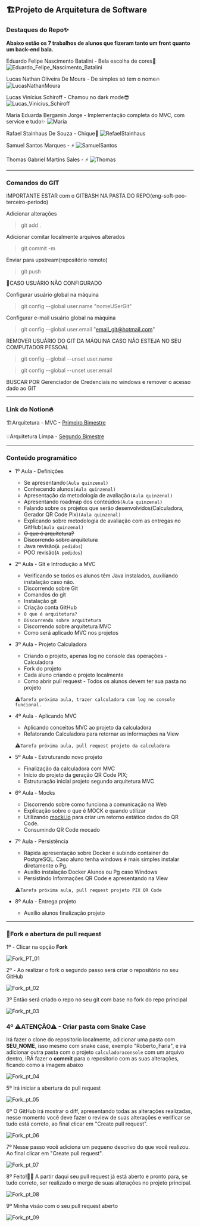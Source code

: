 ## 🏗Projeto de Arquitetura de Software

### Destaques do Repo✨

**Abaixo estão os 7 trabalhos de alunos que fizeram tanto um front quanto um back-end bala.**

Eduardo Felipe Nascimento Batalini - Bela escolha de cores🎨
![Eduardo_Felipe_Nascimento_Batalini](https://github.com/Sandrolaxx/eng-soft-arch-quarto-periodo-turma-a/assets/61207420/87c2f4d9-a62a-4a7e-9122-e022fb9ae7ce)

Lucas Nathan Oliveira De Moura - De simples só tem o nome🔥
![LucasNathanMoura](https://github.com/Sandrolaxx/eng-soft-arch-quarto-periodo-turma-a/assets/61207420/be784585-a61c-41fc-927b-3a761c1d2329)

Lucas Vinícius Schiroff - Chamou no dark mode😎
![Lucas_Vinicius_Schiroff](https://github.com/Sandrolaxx/eng-soft-arch-quarto-periodo-turma-a/assets/61207420/982161ee-d1d1-4eb8-a2ea-7e307656054d)

Maria Eduarda Bergamin Jorge - Implementação completa do MVC, com service e tudo✨
![Maria](https://github.com/Sandrolaxx/eng-soft-arch-quarto-periodo-turma-a/assets/61207420/2e2d0dcb-9493-4f53-ab14-dbac742fdcf4)

Rafael Stainhaus De Souza - Chique🥶
![RefaelStainhaus](https://github.com/Sandrolaxx/eng-soft-arch-quarto-periodo-turma-a/assets/61207420/518a7216-5316-4805-a741-9a2e7e35c126)

Samuel Santos Marques - ⚡
![SamuelSantos](https://github.com/Sandrolaxx/eng-soft-arch-quarto-periodo-turma-a/assets/61207420/afa9ed1b-559d-41bb-b1a1-8cc01aa940e2)

Thomas Gabriel Martins Sales - ⚡
![Thomas](https://github.com/Sandrolaxx/eng-soft-arch-quarto-periodo-turma-a/assets/61207420/d9458dd9-7358-4889-aa8e-627bbc79b14a)

---

### Comandos do GIT

IMPORTANTE ESTAR com o GITBASH NA PASTA DO REPO(eng-soft-poo-terceiro-periodo)

Adicionar alterações
> git add .

Adicionar comitar localmente arquivos alterados
> git commit -m

Enviar para upstream(repositório remoto)
> git push

🚧CASO USUÁRIO NÃO CONFIGURADO

Configurar usuário global na máquina
> git config --global user.name "nomeUSerGit"

Configurar e-mail usuário global na máquina
> git config --global user.email "email_git@hotmail.com"

REMOVER USUÁRIO DO GIT DA MÁQUINA CASO NÃO ESTEJA NO SEU COMPUTADOR PESSOAL

> git config --global --unset user.name

> git config --global --unset user.email

BUSCAR POR Gerenciador de Credenciais no windows e remover o acesso dado ao GIT

---

### Link do Notion🔥

🏗Arquitetura - MVC - [Primeiro Bimestre](https://maze-leaf-ed4.notion.site/Primeiro-Bimestre-013e0180341e4a73b3ba2d1768fca330?pvs=4)

💡Arquitetura Limpa - [Segundo Bimestre](https://maze-leaf-ed4.notion.site/Segundo-Bimestre-5db57c6301db4170aa0f5e5ca0efe79c?pvs=4)

---

### Conteúdo programático

- 1º Aula - Definições
    - Se apresentando`(Aula quinzenal)`
    - Conhecendo alunos`(Aula quinzenal)`
    - Apresentação da metodologia de avaliação`(Aula quinzenal)`
    - Apresentando roadmap dos conteúdos`(Aula quinzenal)`
    - Falando sobre os projetos que serão desenvolvidos(Calculadora, Gerador QR Code Pix)`(Aula quinzenal)`
    - Explicando sobre metodologia de avaliação com as entregas no GitHub`(Aula quinzenal)`
    - ~~O que é arquitetura?~~
    - ~~Discorrendo sobre arquitetura~~
    - Java revisão(`A pedidos`)
    - POO revisão(`A pedidos`)

- 2º Aula - Git e Introdução a MVC
    - Verificando se todos os alunos têm Java instalados, auxiliando instalação caso não.
    - Discorrendo sobre Git
    - Comandos do git
    - Instalação git
    - Criação conta GitHub
    - `O que é arquitetura?`
    - `Discorrendo sobre arquitetura`
    - Discorrendo sobre arquitetura MVC
    - Como será aplicado MVC nos projetos
    
- 3º Aula - Projeto Calculadora
    - Criando o projeto, apenas log no console das operações - Calculadora
    - Fork do projeto
    - Cada aluno criando o projeto localmente
    - Como abrir pull request - Todos os alunos devem ter sua pasta no projeto
    
    ⚠`Tarefa próxima aula, trazer calculadora com log no console funcional.`
    
- 4º Aula - Aplicando MVC
    - Aplicando conceitos MVC ao projeto da calculadora
    - Refatorando Calculadora para retornar as informações na View
    
    ⚠`Tarefa próxima aula, pull request projeto da calculadora`
    
- 5º Aula - Estruturando novo projeto
    - Finalização da calculadora com MVC
    - Inicio do projeto da geração QR Code PIX;
    - Estruturação inicial projeto segundo arquitetura MVC
- 6º Aula - Mocks
    - Discorrendo sobre como funciona a comunicação na Web
    - Explicação sobre o que é MOCK e quando utilizar
    - Utilizando [mocki.io](https://mocki.io/) para criar um retorno estático dados do QR Code.
    - Consumindo QR Code mocado
- 7º Aula - Persistência
    - Rápida apresentação sobre Docker e subindo container do PostgreSQL. Caso aluno tenha windows é mais simples instalar diretamente o Pg.
    - Auxilio instalação Docker Alunos ou Pg caso Windows
    - Persistindo Informações QR Code e apresentando na View
    
    ⚠`Tarefa próxima aula, pull request projeto PIX QR Code`
    
- 8º Aula - Entrega projeto
    - Auxilio alunos finalização projeto

---

### 🍴Fork e abertura de pull request

1º - Clicar na opção **Fork**

![Fork_PT_01](https://github.com/Sandrolaxx/eng-soft-arch-quarto-periodo-turma-b/assets/61207420/1eccb15a-f3ad-4355-ab16-f1b0fb244cbd)

2º - Ao realizar o fork o segundo passo será criar o repositório no seu GitHub

![Fork_pt_02](https://github.com/Sandrolaxx/eng-soft-arch-quarto-periodo-turma-b/assets/61207420/4e06b579-5aef-4b1d-9281-8622895a561b)

3º Então será criado o repo no seu git com base no fork do repo principal

![Fork_pt_03](https://github.com/Sandrolaxx/eng-soft-arch-quarto-periodo-turma-b/assets/61207420/23b2c306-cacb-4439-aa72-28eb3c8efad3)

### 4º ⚠ATENÇÃO⚠ - Criar pasta com Snake Case 
Irá fazer o clone do repositorio localmente, adicionar uma pasta com **SEU_NOME**, isso mesmo com snake case, exemplo "Roberto_Faria", e irá adicionar outra pasta com o projeto `calculadoraconsole` com um arquivo dentro, IRÁ fazer o **commit** para o repositorio com as suas alterações, ficando como a imagem abaixo

![Fork_pt_04](https://github.com/Sandrolaxx/eng-soft-poo-terceiro-periodo/assets/61207420/3cb2f88e-8474-4458-9bb8-9ca0ddbb4962)

5º Irá iniciar a abertura do pull request

![Fork_pt_05](https://github.com/Sandrolaxx/eng-soft-arch-quarto-periodo-turma-b/assets/61207420/0dc4d467-a7a5-41db-ad5d-26db22e64efd)

6º O GitHub irá mostrar o diff, apresentando todas as alterações realizadas, nesse momento você deve fazer o review de suas alterações e verificar se tudo está correto, ao final clicar em "Create pull request".

![Fork_pt_06](https://github.com/Sandrolaxx/eng-soft-arch-quarto-periodo-turma-b/assets/61207420/e00b9d29-eef3-4b7d-b62e-dcf2ea6fef81)

7º Nesse passo você adiciona um pequeno descrivo do que você realizou. Ao final clicar em "Create pull request".

![Fork_pt_07](https://github.com/Sandrolaxx/eng-soft-arch-quarto-periodo-turma-b/assets/61207420/86dde404-55cc-4174-a863-50c61aa392ea)

8º Feito!🥳🎉 A partir daqui seu pull request já está aberto e pronto para, se tudo correto, ser realizado o merge de suas alterações no projeto principal.

![Fork_pt_08](https://github.com/Sandrolaxx/eng-soft-arch-quarto-periodo-turma-b/assets/61207420/8659495a-125d-4837-9d0a-49f9c5975f8a)

9º Minha visão com o seu pull request aberto

![Fork_pt_09](https://github.com/Sandrolaxx/eng-soft-arch-quarto-periodo-turma-b/assets/61207420/35e64864-2e65-49e2-890d-0c6ac573e008)